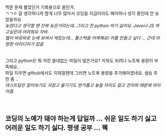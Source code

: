 백준 문제 풀었던거 기록용으로 올린거.<br>
ㄱㄱㅇ 갈 생각하니까 할게 너무 많아서 코딩을 지금이라도 해야하나 생각 중인데 안 늦었을까요<br>
_늦었다고 생각할 땐 진짜 늦은거라는데..그리고 전 python 하기 싫어요. Java나 JS 하고싶은데 어려워요 자바.<br>_
_웹이 바로바로 눈에 보여서 재밌는데... 풀스택을 어케해요! 어플 만들고 싶다 ... 근데 마땅한 아이디어가 없음<br><br><br>_
그리고 python은 뭐 저런 쓸데없는 파일이 많은가요? 지워도 되려나 노트북 용량이 부족해요..<br>
파일 지우면 github에서도 지워질텐데 그러면 노트북 용량을 추가해야겠네요. 샘송 추천 좀 ..<br>
_데스트탑은 알아보기도 귀찮고 옮기기도 번거롭고 놓을 자리도 없고 전자파 때문에 머리 아픔._<br><br><br>
<h2> 코딩의 노예가 돼야 하는게 답일까 ... 쉬운 일도 하기 싫고 어려운 일도 하기 싫다. 평생 공부 ... 꿱